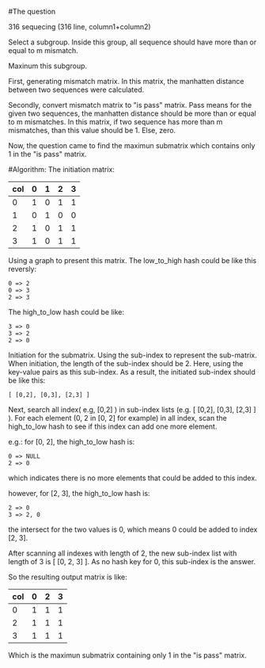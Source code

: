 #The question

316 sequecing (316 line, column1+column2)

Select a subgroup. Inside this group, all sequence should have more than or equal to m mismatch. 

Maxinum this subgroup.

First, generating mismatch matrix. In this matrix, the manhatten distance between two sequences were calculated.

Secondly, convert mismatch matrix to "is pass" matrix. Pass means for the given two sequences, the manhatten distance should be more than or equal to m mismatches. In this matrix, if two sequence has more than m mismatches, than this value should be 1. Else, zero.

Now, the question came to find the maximun submatrix which contains only 1 in the "is pass" matrix.

#Algorithm:
The initiation matrix:

col| 0 | 1 | 2 | 3
---|---|---|---|---
0  | 1 | 0 | 1 | 1 
1  | 0 | 1 | 0 | 0 
2  | 1 | 0 | 1 | 1 
3  | 1 | 0 | 1 | 1 


Using a graph to present this matrix.
The low\_to\_high hash could be like this reversly:

```
0 => 2
0 => 3
2 => 3
```

The high\_to\_low hash could be like:

```
3 => 0
3 => 2
2 => 0
```

Initiation for the submatrix. Using the sub-index to represent the sub-matrix. When initiation, the length of the sub-index should be 2. Here, using the key-value pairs as this sub-index. As a result, the initiated sub-index should be like this:

```
[ [0,2], [0,3], [2,3] ]
```

Next, search all index( e.g, [0,2] ) in sub-index lists (e.g. [ [0,2], [0,3], [2,3] ] ). For each element (0, 2 in [0, 2] for example) in all index, scan the high\_to\_low hash to see if this index can add one more element.

e.g.:
for [0, 2], the high\_to\_low hash is:

```
0 => NULL
2 => 0
```

which indicates there is no more elements that could be added to this index.

however, for [2, 3], the high\_to\_low hash is:

```
2 => 0
3 => 2, 0
```

the intersect for the two values is 0, which means 0 could be added to index [2, 3].

After scanning all indexes with length of 2, the new sub-index list with length of 3 is [ [0, 2, 3] ].
As no hash key for 0, this sub-index is the answer. 

So the resulting output matrix is like:

 col| 0 | 2 | 3
----|---|---|---
0   | 1 | 1 | 1 
2   | 1 | 1 | 1 
3   | 1 | 1 | 1 

Which is the maximun submatrix containing only 1 in the "is pass" matrix.
